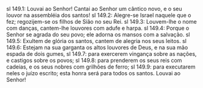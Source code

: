 sl 149.1: Louvai ao Senhor! Cantai ao Senhor um cântico novo, e o seu louvor na assembléia dos santos!
sl 149.2: Alegre-se Israel naquele que o fez; regozijem-se os filhos de Sião no seu Rei.
sl 149.3: Louvem-lhe o nome com danças, cantem-lhe louvores com adufe e harpa.
sl 149.4: Porque o Senhor se agrada do seu povo; ele adorna os mansos com a salvação.
sl 149.5: Exultem de glória os santos, cantem de alegria nos seus leitos.
sl 149.6: Estejam na sua garganta os altos louvores de Deus, e na sua mão espada de dois gumes,
sl 149.7: para exercerem vingança sobre as nações, e castigos sobre os povos;
sl 149.8: para prenderem os seus reis com cadeias, e os seus nobres com grilhões de ferro;
sl 149.9: para executarem neles o juízo escrito; esta honra será para todos os santos. Louvai ao Senhor!
